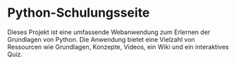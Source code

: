 # Python-Schulungsseite
Dieses Projekt ist eine umfassende Webanwendung zum Erlernen der Grundlagen von Python. Die Anwendung bietet eine Vielzahl von Ressourcen wie Grundlagen, Konzepte, Videos, ein Wiki und ein interaktives Quiz.
